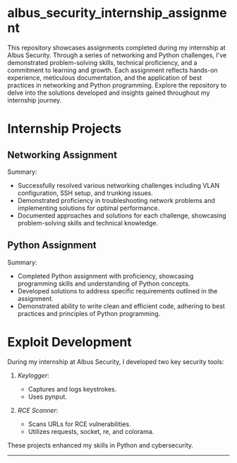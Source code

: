 # albus_security_internship_assignment
This repository showcases assignments completed during my internship at Albus Security. Through a series of networking and Python challenges, I've demonstrated problem-solving skills, technical proficiency, and a commitment to learning and growth. Each assignment reflects hands-on experience, meticulous documentation, and the application of best practices in networking and Python programming. Explore the repository to delve into the solutions developed and insights gained throughout my internship journey.

# Internship Projects

## Networking Assignment

Summary:
- Successfully resolved various networking challenges including VLAN configuration, SSH setup, and trunking issues.
- Demonstrated proficiency in troubleshooting network problems and implementing solutions for optimal performance.
- Documented approaches and solutions for each challenge, showcasing problem-solving skills and technical knowledge.

## Python Assignment

Summary:
- Completed Python assignment with proficiency, showcasing programming skills and understanding of Python concepts.
- Developed solutions to address specific requirements outlined in the assignment.
- Demonstrated ability to write clean and efficient code, adhering to best practices and principles of Python programming.


# Exploit Development 

During my internship at Albus Security, I developed two key security tools:

1. *Keylogger*:
   - Captures and logs keystrokes.
   - Uses pynput.

2. *RCE Scanner*:
   - Scans URLs for RCE vulnerabilities.
   - Utilizes requests, socket, re, and colorama.

These projects enhanced my skills in Python and cybersecurity.

---


